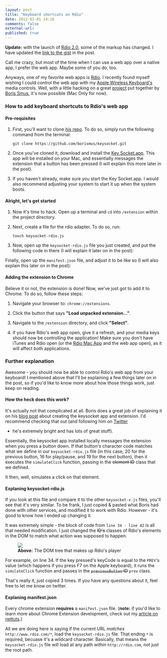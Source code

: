 ```yaml
---
layout: post
title: "Keyboard shortcuts on Rdio"
date: 2012-01-01 14:16
comments: false
external-url: 
published: true
---
```


<p class="update">
<strong>Update:</strong> with the launch of <a href="http://blog.rdio.com/us/2012/03/introducing-new-rdio.html">Rdio 2.0</a>, some of the markup has changed. I have updated the <a href="https://gist.github.com/2067842">link to the gist</a> in the post.
</p>

Call me crazy, but most of the time when I can use a web app over a
native app, I prefer the web app. Maybe some of you do, too.

Anyways, one of my favorite web apps is [Rdio](http://rdio.com). I
recently found myself wishing I could control the web app with my [Apple
Wireless Keyboard's](http://www.apple.com/keyboard/) media controls.
Well, with a little hacking on a great
[project](https://github.com/borismus/keysocket/) put together by [Boris
Smus](http://smus.com/), it's now possible (Mac Only for now).

### How to add keyboard shortcuts to Rdio's web app

#### Pre-requisites

1. First, you'll want to clone [his repo](https://github.com/borismus/keysocket/).
To do so, simply run the following command from the terminal:

    ```
    git clone https://github.com/borismus/keysocket.git
    ```

2. Once you've cloned it, download and install the [Key Socket.app](https://github.com/downloads/borismus/keysocket/KeySocket.zip).
This app will be installed on your Mac, and essentially messages the
extension that a button has been pressed (I will explain this more later
in the post).

3. If you haven't already, make sure you start the Key Socket.app. I
   would also recommend adjusting your system to start it up when the
system boots.

#### Alright, let's get started

1. Now it's time to hack. Open up a terminal and `cd` into `/extension`
within the project directory.

2. Next, create a file for the rdio adapter. To do so, run:

    ```
    touch keysocket-rdio.js
    ```

3. Now, open up the `keysocket-rdio.js` file you just created, and put the following code
   in there (I will explain it later on in the post):

<script src="https://gist.github.com/2067842.js"> </script>

Finally, open up the `manifest.json` file, and adjust it to be like
so (I will also explain this later on in the post):

<script src="https://gist.github.com/1548717.js"> </script>

#### Adding the extension to Chrome

Believe it or not, the extension is done! Now, we've just got to add it
to Chrome. To do so, follow these steps:

1. Navigate your browser to: `chrome://extensions`.

2. Click the button that says **"Load unpacked extension..."**.

3. Navigate to the `/extension` directory, and click **"Select"**.

4. If you have Rdio's web app open, give it a refresh, and your media keys should
   now be controlling the application! Make sure you don't have iTunes
and Rdio open (or the [Rdio Mac App](http://www.rdio.com/#/apps/mac/) and the web app open), as it will affect both applications.

### Further explanation

Awesome - you should now be able to control Rdio's web app from your keyboard!
I mentioned above that I'll be explaining a few things later on in the
post, so if you'd like to know more about how those things work, just
keep on reading.

#### How the heck does this work?

It's actually not that complicated at all. Boris does a great job of
explaining it on his [blog post](http://smus.com/chrome-media-keys-revisited) about creating the keysocket app and
extension. I'd recommend checking that out (and following him on [Twitter](https://twitter.com/#!/borismus)
- he's extremely bright and has lots of great stuff).

Essentially, the keysocket app installed locally messages the extension
when you press a button down. If that button's character code matches
what we define in our `keysocket-rdio.js` file (in this case, 20 for the
previous button, 16 for play/pause, and 19 for the next button), then it
executes the `simulateClick` function, passing in the <del>element ID</del> class that we defined.

It then, well, simulates a click on that element.

#### Explaning keysocket-rdio.js

If you look at this file and compare it to the other
`keysocket-x.js` files, you'll see that it's very similar. To be frank, I
just copied & pasted what Boris had done with other services, and modified it to work with
Rdio. However - it's good to know how I ended up changing it.

It was extremely simple - the block of code from `line 34 - line 42` is
all that needed modification. I just changed the <del>ID's</del> classes of Rdio's elements
in the DOM to match what action was supposed to happen.

<figure>
  <a href="http://f.cl.ly/items/3F092y1c2C1a0g3K2K0P/rdio_large.jpg" target="_blank"><img src="http://f.cl.ly/items/2r0a02151X2a042F190R/rdio_small.jpg"></a>
  <figcaption><strong>Above:</strong> The DOM tree that makes up Rdio's player</figcaption>
</figure>


For example, on line 34. If the key pressed's keyCode is equal to the
`PREV`'s value (which happens if you press F7 on the Apple keyboard), it
runs the `simulateClick` function and passes in the <del>`previousButton` ID</del> `prev` class.

That's really it, just copied 3 times. If you have any questions about
it, feel free to let me know on twitter.

#### Explaning manifest.json

Every chrome extension **requires** a `manifest.json` file. (**note:**
if you'd like to learn more about Chrome Extension development, check
out my [article on nettuts](http://net.tutsplus.com/tutorials/javascript-ajax/how-i-made-the-domai-nr-chrome-extension/).)

All we are doing here is saying if the current URL *matches*
`http://www.rdio.com/*`, load the `keysocket-rdio.js` file. That ending
`*` is required, becuase it's a wildcard character. Basically, that
means the `keysocket-rdio.js` file will load at any path within
`http://rdio.com`, not just the root path.
